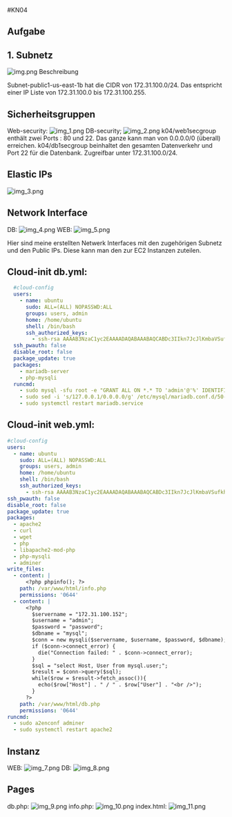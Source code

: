 #KN04

## Aufgabe

## 1. Subnetz
![img.png](img.png)
Beschreibung

Subnet-public1-us-east-1b hat die CIDR von 172.31.100.0/24. Das entspricht einer IP Liste von 172.31.100.0 bis 172.31.100.255.

## Sicherheitsgruppen

Web-security:
![img_1.png](img_1.png)
DB-security;
![img_2.png](img_2.png)
k04/web1secgroup enthält zwei Ports : 80 und 22. Das ganze kann man von 0.0.0.0/0 (überall) erreichen. k04/db1secgroup beinhaltet den gesamten Datenverkehr und Port 22 für die Datenbank. Zugreifbar unter 172.31.100.0/24.
## Elastic IPs 
![img_3.png](img_3.png)
## Network Interface
DB:
![img_4.png](img_4.png)
WEB:
![img_5.png](img_5.png)


Hier sind meine erstellten Netwerk Interfaces mit den zugehörigen Subnetz und den Public IPs. Diese kann man den zur EC2 Instanzen zuteilen.

## Cloud-init db.yml:
```yaml
  #cloud-config
  users:
    - name: ubuntu
      sudo: ALL=(ALL) NOPASSWD:ALL
      groups: users, admin
      home: /home/ubuntu
      shell: /bin/bash
      ssh_authorized_keys:
        - ssh-rsa AAAAB3NzaC1yc2EAAAADAQABAAABAQCABDc3IIkn7JcJlKmbaVSufkhQIP4pd8dHHCgen+Ig3MDSSQIlhsGDutHF4NyYnK0gsgXijTH9JCiCmURWBBWrRlXSIO+X8PkV4k2WmjmVsmnXk/0CFqilHhJ19s0bDvJCI+36A1iz5IXaWw8RmVajOY8p0WXmRNhxHx7swkUp1HJF8BdqEXHgv6rqG+cPKwSlTGGqX3TV2c4ivEueTvlJKnzsUCyQClEjc0BYID2WvcjHeNEAl+uHHrtj6l33fOKoOJDk22Le4pZpK237qNNnpGKcJKzIgQoywiwnDrv2P5KPiINbtCaqr7yecYS3JtfD9K6Xqso3BDih97dwjF8D aws-key
  ssh_pwauth: false
  disable_root: false
  package_update: true
  packages:
    - mariadb-server
    - php-mysqli
  runcmd:
    - sudo mysql -sfu root -e "GRANT ALL ON *.* TO 'admin'@'%' IDENTIFIED BY 'password' WITH GRANT OPTION;"
    - sudo sed -i 's/127.0.0.1/0.0.0.0/g' /etc/mysql/mariadb.conf.d/50-server.cnf
    - sudo systemctl restart mariadb.service
```
## Cloud-init web.yml:
```yaml
#cloud-config
users:
  - name: ubuntu
    sudo: ALL=(ALL) NOPASSWD:ALL
    groups: users, admin
    home: /home/ubuntu
    shell: /bin/bash
    ssh_authorized_keys:
      - ssh-rsa AAAAB3NzaC1yc2EAAAADAQABAAABAQCABDc3IIkn7JcJlKmbaVSufkhQIP4pd8dHHCgen+Ig3MDSSQIlhsGDutHF4NyYnK0gsgXijTH9JCiCmURWBBWrRlXSIO+X8PkV4k2WmjmVsmnXk/0CFqilHhJ19s0bDvJCI+36A1iz5IXaWw8RmVajOY8p0WXmRNhxHx7swkUp1HJF8BdqEXHgv6rqG+cPKwSlTGGqX3TV2c4ivEueTvlJKnzsUCyQClEjc0BYID2WvcjHeNEAl+uHHrtj6l33fOKoOJDk22Le4pZpK237qNNnpGKcJKzIgQoywiwnDrv2P5KPiINbtCaqr7yecYS3JtfD9K6Xqso3BDih97dwjF8D aws-key
ssh_pwauth: false
disable_root: false
package_update: true
packages:
  - apache2
  - curl
  - wget
  - php
  - libapache2-mod-php
  - php-mysqli
  - adminer
write_files:
  - content: |
      <?php phpinfo(); ?>
    path: /var/www/html/info.php
    permissions: '0644'
  - content: |
      <?php
        $servername = "172.31.100.152";
        $username = "admin";
        $password = "password";
        $dbname = "mysql";
        $conn = new mysqli($servername, $username, $password, $dbname);
        if ($conn->connect_error) {
          die("Connection failed: " . $conn->connect_error);
        }
        $sql = "select Host, User from mysql.user;";
        $result = $conn->query($sql);
        while($row = $result->fetch_assoc()){
          echo($row["Host"] . " / " . $row["User"] . "<br />");
        }
      ?>
    path: /var/www/html/db.php
    permissions: '0644'
runcmd:
  - sudo a2enconf adminer
  - sudo systemctl restart apache2

```
## Instanz
WEB:
![img_7.png](img_7.png)
DB:
![img_8.png](img_8.png)

## Pages
db.php:
![img_9.png](img_9.png)
info.php:
![img_10.png](img_10.png)
index.html:
![img_11.png](img_11.png)